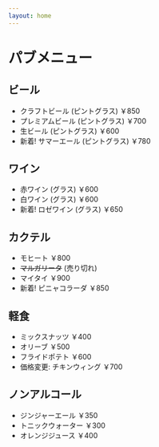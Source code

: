 ```yaml
---
layout: home
---
```


# パブメニュー

## ビール

- クラフトビール (ピントグラス) ￥850
- プレミアムビール (ピントグラス) ￥700
- 生ビール (ピントグラス) ￥600
- 新着! サマーエール (ピントグラス) ￥780

## ワイン

- 赤ワイン (グラス) ￥600
- 白ワイン (グラス) ￥600
- 新着! ロゼワイン (グラス) ￥650

## カクテル

- モヒート ￥800
- ~~マルガリータ~~ (売り切れ)
- マイタイ ￥900
- 新着! ピニャコラーダ ￥850

## 軽食

- ミックスナッツ ￥400
- オリーブ ￥500
- フライドポテト ￥600
- 価格変更: チキンウィング ￥700

## ノンアルコール

- ジンジャーエール ￥350
- トニックウォーター ￥300
- オレンジジュース ￥400
